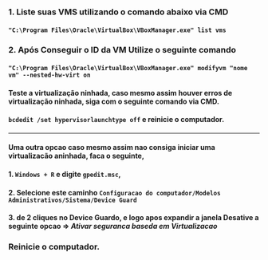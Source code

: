 ### 1. Liste suas VMS utilizando o comando abaixo via CMD
#### `"C:\Program Files\Oracle\VirtualBox\VBoxManager.exe" list vms`
### 2. Após Conseguir o ID da VM Utilize o seguinte comando
#### `"C:\Program Files\Oracle\VirtualBox\VBoxManager.exe" modifyvm "nome vm" --nested-hw-virt on`
#### Teste a virtualização ninhada, caso mesmo assim houver erros de virtualização ninhada, siga com o seguinte comando via CMD.
#### `bcdedit /set hypervisorlaunchtype off` e reinicie o computador.
---
#### Uma outra opcao caso mesmo assim nao consiga iniciar uma virtualizacão aninhada, faca o seguinte,
#### 1. `Windows + R` e digite `gpedit.msc`, 
#### 2. Selecione este caminho `Configuracao do computador/Modelos Administrativos/Sistema/Device Guard`
#### 3. de 2 cliques no Device Guardo, e logo apos expandir a janela Desative a seguinte opcao => ***Ativar seguranca baseda em Virtualizacao***

### Reinicie o computador.

